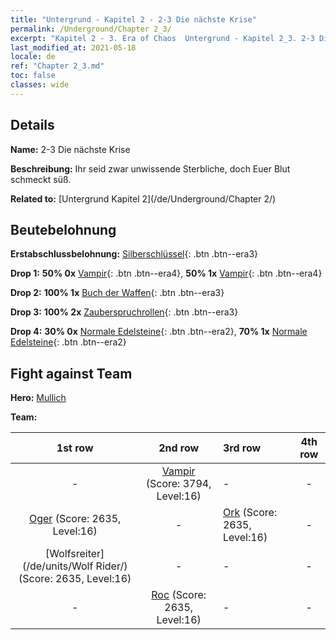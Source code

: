 ```yaml
---
title: "Untergrund - Kapitel 2 - 2-3 Die nächste Krise"
permalink: /Underground/Chapter 2_3/
excerpt: "Kapitel 2 - 3. Era of Chaos  Untergrund - Kapitel 2_3. 2-3 Die nächste Krise"
last_modified_at: 2021-05-18
locale: de
ref: "Chapter 2_3.md"
toc: false
classes: wide
---
```


## Details

 **Name:** 2-3 Die nächste Krise

 **Beschreibung:** Ihr seid zwar unwissende Sterbliche, doch Euer Blut schmeckt süß.

 **Related to:** [Untergrund Kapitel 2](/de/Underground/Chapter 2/)

## Beutebelohnung

 **Erstabschlussbelohnung:** [Silberschlüssel](/ItemsDE/con_693/){: .btn .btn--era3}

 **Drop 1:** **50% 0x** [Vampir](/ItemsDE/unt_211/){: .btn .btn--era4}, **50% 1x** [Vampir](/ItemsDE/unt_211/){: .btn .btn--era4}

 **Drop 2:** **100% 1x** [Buch der Waffen](/ItemsDE/mat_18/){: .btn .btn--era3}

 **Drop 3:** **100% 2x** [Zauberspruchrollen](/ItemsDE/con_694/){: .btn .btn--era3}

 **Drop 4:** **30% 0x** [Normale Edelsteine](/ItemsDE/mat_10/){: .btn .btn--era2}, **70% 1x** [Normale Edelsteine](/ItemsDE/mat_10/){: .btn .btn--era2}


## Fight against Team
 **Hero:** [Mullich](/de/heroes/Mullich/)

 **Team:**


  | 1st row | 2nd row | 3rd row | 4th row |
  |:----:|:----:|:----|:----:|
  | - | [Vampir](/de/units/Vampire/) (Score: 3794, Level:16)  | - | - |
  | [Oger](/de/units/Ogre/) (Score: 2635, Level:16)  | - | [Ork](/de/units/Orc/) (Score: 2635, Level:16)  | - |
  | [Wolfsreiter](/de/units/Wolf Rider/) (Score: 2635, Level:16)  | - | - | - |
  | - | [Roc](/de/units/Roc/) (Score: 2635, Level:16)  | - | - |


